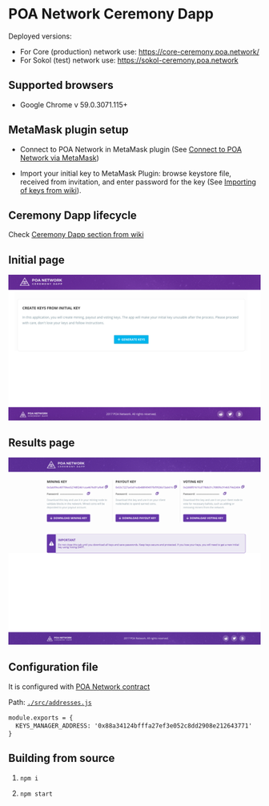 # POA Network Ceremony Dapp

Deployed versions:

- For Core (production) network use: https://core-ceremony.poa.network/
- For Sokol (test) network use: https://sokol-ceremony.poa.network

## Supported browsers

* Google Chrome v 59.0.3071.115+

## MetaMask plugin setup

* Connect to POA Network in MetaMask plugin (See [Connect to POA Network via MetaMask](https://github.com/poanetwork/wiki/blob/master/MetaMask-connect.md#connect-to-poa-network-via-metamask))

* Import your initial key to MetaMask Plugin: browse keystore file, received from invitation, and enter password for the key (See [Importing of keys from wiki](https://github.com/poanetwork/wiki/blob/master/MetaMask-connect.md#importing-of-keys)).

## Ceremony Dapp lifecycle

Check [Ceremony Dapp section from wiki](https://github.com/poanetwork/wiki/blob/master/ceremony.md)

## Initial page
![](./docs/index.png)

## Results page
![](./docs/results.png)

## Configuration file
It is configured with [POA Network contract](https://github.com/poanetwork/poa-network-consensus-contracts)

Path: [`./src/addresses.js`](./src/addresses.js)

```
module.exports = {
  KEYS_MANAGER_ADDRESS: '0x88a34124bfffa27ef3e052c8dd2908e212643771'
}
```

## Building from source

1) `npm i`

2) `npm start`
